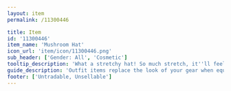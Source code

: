 ```yaml
---
layout: item
permalink: /11300446

title: Item
id: '11300446'
item_name: 'Mushroom Hat'
icon_url: 'item/icon/11300446.png'
sub_header: ['Gender: All', 'Cosmetic']
tooltip_description: 'What a stretchy hat! So much stretch, it''ll feel like it was made just for you!'
guide_description: 'Outfit items replace the look of your gear when equipped.'
footer: ['Untradable, Unsellable']
---
```

